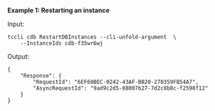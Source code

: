 **Example 1: Restarting an instance**



Input: 

```
tccli cdb RestartDBInstances --cli-unfold-argument  \
    --InstanceIds cdb-f35wr6wj
```

Output: 
```
{
    "Response": {
        "RequestId": "6EF60BEC-0242-43AF-BB20-270359FB54A7",
        "AsyncRequestId": "9ad9c2d5-88007b27-7d2c8b8c-f2598f12"
    }
}
```

